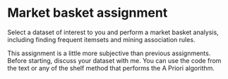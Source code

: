 # Market basket assignment

Select a dataset of interest to you and perform a market basket analysis, including finding frequent itemsets and mining association rules. 

This assignment is a little more subjective than previous assignments. Before starting, discuss your dataset with me. You can use the code from the text or any of the shelf method that performs the A Priori algorithm.
